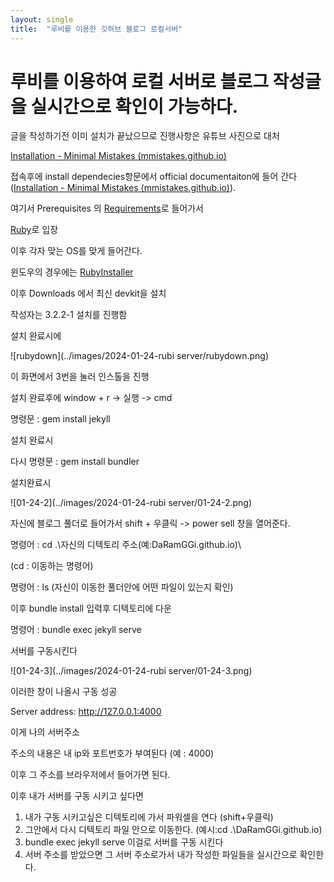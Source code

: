 ```yaml
---
layout: single
title:  "루비를 이용한 깃허브 블로그 로컬서버"
---
```


# 루비를 이용하여 로컬 서버로 블로그 작성글을 실시간으로 확인이 가능하다.

글을 작성하기전 이미 설치가 끝났으므로 진행사항은 유튜브 사진으로 대처

[Installation - Minimal Mistakes (mmistakes.github.io)](https://mmistakes.github.io/minimal-mistakes/docs/installation/)

접속후에 install dependecies항문에서 official documentaiton에 들어 간다([Installation - Minimal Mistakes (mmistakes.github.io)](https://mmistakes.github.io/minimal-mistakes/docs/installation/)).

 

여기서  Prerequisites 의  [Requirements](https://jekyllrb.com/docs/installation/#requirements)로 들어가서

[Ruby](https://www.ruby-lang.org/en/downloads/)로 입장



이후 각자 맞는 OS를 맞게 들어간다.

윈도우의 경우에는  [RubyInstaller](https://rubyinstaller.org/)



이후 Downloads 에서 최신 devkit을 설치



작성자는 3.2.2-1 설치를 진행함



설치 완료시에

![rubydown](../images/2024-01-24-rubi server/rubydown.png)



이 화면에서 3번을 눌러 인스톨을 진행 



설치 완료후에 window + r -> 실행 -> cmd 

명령문  :  gem install jekyll



설치 완료시

다시 명령문 : gem install bundler



설치완료시

![01-24-2](../images/2024-01-24-rubi server/01-24-2.png)



자신에 블로그 풀더로 들어가서 shift + 우클릭 -> power sell 창을 열어준다.



명령어 : cd  .\자신의 디텍토리 주소(예:DaRamGGi.github.io)\

(cd : 이동하는 명령어)

명령어 : ls (자신이 이동한 풀더안에 어떤 파일이 있는지 확인)



이후 bundle install 입력후 디텍토리에 다운

명령어 : bundle exec jekyll serve



서버를 구동시킨다





![01-24-3](../images/2024-01-24-rubi server/01-24-3.png)



이러한 창이 나올시 구동 성공



Server address: http://127.0.0.1:4000



이게 나의 서버주소

주소의 내용은 내 ip와  포트번호가 부여된다 (예 : 4000)



이후 그 주소를 브라우저에서 들어가면 된다.



이후 내가 서버를 구동 시키고 싶다면

1. 내가 구동 시키고싶은 디텍토리에 가서 파워셀을 연다 (shift+우클릭)
2. 그안에서 다시 디텍토리 파일 안으로 이동한다. (예시:cd .\DaRamGGi.github.io\)
3. bundle exec jekyll serve 이걸로 서버를 구동 시킨다
4. 서버 주소를 받았으면 그 서버 주소로가서 내가 작성한 파일들을 실시간으로 확인한다.

